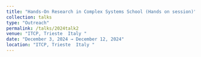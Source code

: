 ```yaml
---
title: "Hands-On Research in Complex Systems School (Hands on session)"
collection: talks
type: "Outreach" 
permalink: /talks/2024talk2
venue: "ITCP, Trieste  Italy "
date: "December 3, 2024 → December 12, 2024"
location: "ITCP, Trieste  Italy "
---
```

